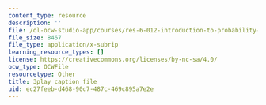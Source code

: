 ```yaml
---
content_type: resource
description: ''
file: /ol-ocw-studio-app/courses/res-6-012-introduction-to-probability-spring-2018/ec27feebd46890c7487c469c895a7e2e_uFx7fWujWsU.srt
file_size: 8467
file_type: application/x-subrip
learning_resource_types: []
license: https://creativecommons.org/licenses/by-nc-sa/4.0/
ocw_type: OCWFile
resourcetype: Other
title: 3play caption file
uid: ec27feeb-d468-90c7-487c-469c895a7e2e
---
```

